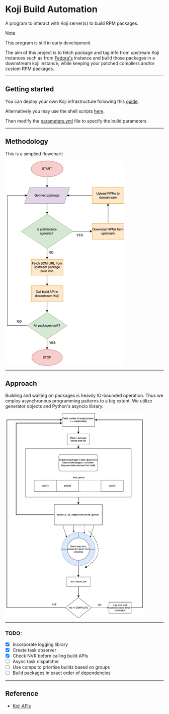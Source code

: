 # Koji Build Automation

A program to interact with Koji server(s) to build RPM packages.

> [!NOTE]
> This program is still in early development

The aim of this project is to fetch package and tag info from upstream Koji instances such as from [Fedora's](https://koji.fedoraproject.org/koji/) instance and build those packages in a downstream koji instance, while keeping your patched compilers and/or custom RPM packages.

---

## Getting started

You can deploy your own Koji infrastructure following this [guide](https://docs.pagure.org/koji/server_howto/).

Alternatively you may use the shell scripts [here](https://github.com/arif-desu/koji-setup).

Then modify the [parameters.yml](./parameters.yml) file to specify the build parameters. 

----
## Methodology

This is a simplied flowchart:

<img src=assets/kojiauto_flow.png  style="height:650px" align="middle" >

---

## Approach

Building and waiting on packages is heavily IO-bounded operation. Thus we employ asynchronous programming patterns to a big extent. 
We utilize generator objects and Python's asyncio library.

<img src=assets/kojirebuild_prog.png style="height:650px" align="middle">


---

### TODO:
- [x] Incorporate logging library
- [x] Create task observer
- [x] Check NVR before calling build APIs
- [ ] Async task dispatcher
- [ ] Use comps to priortise builds based on groups
- [ ] Build packages in exact order of dependencies

---

## Reference

- [Koji APIs](https://koji.fedoraproject.org/koji/api)